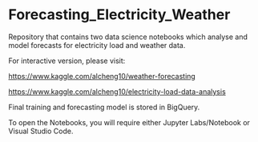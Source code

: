 # Forecasting_Electricity_Weather
Repository that contains two data science notebooks which analyse and model forecasts for electricity load and weather data.

For interactive version, please visit:

https://www.kaggle.com/alcheng10/weather-forecasting

https://www.kaggle.com/alcheng10/electricity-load-data-analysis

Final training and forecasting model is stored in BigQuery.

To open the Notebooks, you will require either Jupyter Labs/Notebook or Visual Studio Code.
